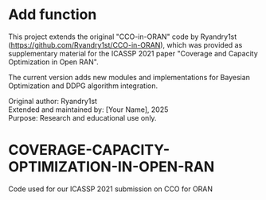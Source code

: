 # Add function

This project extends the original "CCO-in-ORAN" code by Ryandry1st  
(https://github.com/Ryandry1st/CCO-in-ORAN), which was provided as 
supplementary material for the ICASSP 2021 paper 
"Coverage and Capacity Optimization in Open RAN".

The current version adds new modules and implementations 
for Bayesian Optimization and DDPG algorithm integration.

Original author: Ryandry1st  
Extended and maintained by: [Your Name], 2025  
Purpose: Research and educational use only.

# COVERAGE-CAPACITY-OPTIMIZATION-IN-OPEN-RAN
Code used for our ICASSP 2021 submission on CCO for ORAN
